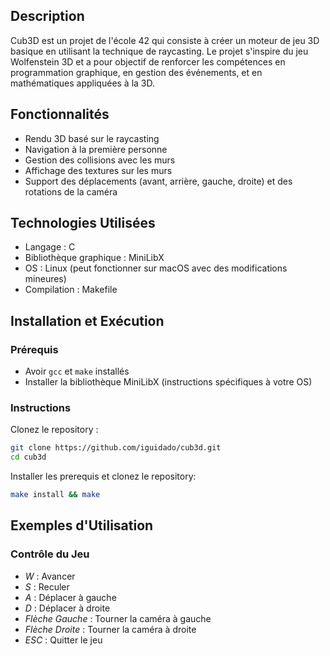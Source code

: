 ## Description
Cub3D est un projet de l'école 42 qui consiste à créer un moteur de jeu 3D basique en utilisant la technique de raycasting. Le projet s'inspire du jeu Wolfenstein 3D et a pour objectif de renforcer les compétences en programmation graphique, en gestion des événements, et en mathématiques appliquées à la 3D.

## Fonctionnalités
- Rendu 3D basé sur le raycasting
- Navigation à la première personne
- Gestion des collisions avec les murs
- Affichage des textures sur les murs
- Support des déplacements (avant, arrière, gauche, droite) et des rotations de la caméra

## Technologies Utilisées
- Langage : C
- Bibliothèque graphique : MiniLibX
- OS : Linux (peut fonctionner sur macOS avec des modifications mineures)
- Compilation : Makefile

## Installation et Exécution

### Prérequis
- Avoir `gcc` et `make` installés
- Installer la bibliothèque MiniLibX (instructions spécifiques à votre OS)

### Instructions
Clonez le repository :
```bash
git clone https://github.com/iguidado/cub3d.git
cd cub3d
```

Installer les prerequis et clonez le repository:
```bash
make install && make
```

## Exemples d'Utilisation
### Contrôle du Jeu
- *W* : Avancer
- *S* : Reculer
- *A* : Déplacer à gauche
- *D* : Déplacer à droite
- *Flèche Gauche* : Tourner la caméra à gauche
- *Flèche Droite* : Tourner la caméra à droite
- *ESC* : Quitter le jeu
